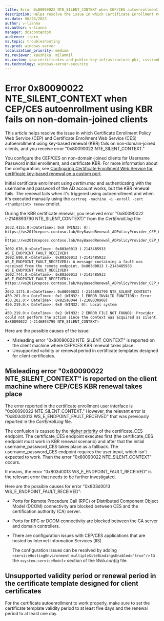 ```yaml
---
title: Error 0x80090022 NTE_SILENT_CONTEXT when CEP/CES autoenrollment using KBR fails
description: Helps resolve the issue in which Certificate Enrollment Policy Web Service (CEP) and Certificate Enrollment Web Service (CES) autoenrollment using key-based renewal (KBR) fails on non-domain-joined clients, and you receive error 0x80090022 NTE_SILENT_CONTEXT.
ms.date: 06/26/2023
author: v-lianna
ms.author: v-lianna
manager: dcscontentpm
audience: itpro
ms.topic: troubleshooting
ms.prod: windows-server
localization_priority: medium
ms.reviewer: kaushika, milanmil
ms.custom: sap:certificates-and-public-key-infrastructure-pki, csstroubleshoot
ms.technology: windows-server-security
---
```

# Error 0x80090022 NTE_SILENT_CONTEXT when CEP/CES autoenrollment using KBR fails on non-domain-joined clients

This article helps resolve the issue in which Certificate Enrollment Policy Web Service (CEP) and Certificate Enrollment Web Service (CES) autoenrollment using key-based renewal (KBR) fails on non-domain-joined clients, and you receive error "0x80090022 NTE_SILENT_CONTEXT."

You configure the CEP/CES on non-domain-joined clients for Username Password initial enrollment, and certificate KBR. For more information about the configuration, see [Configuring Certificate Enrollment Web Service for certificate key-based renewal on a custom port](/windows-server/identity/solution-guides/certificate-enrollment-certificate-key-based-renewal).

Initial certificate enrollment using *certlm.msc* and authenticating with the username and password of the AD account works, but the KBR renewal fails. The renewal fails when it's triggered using autoenrollment and when it's executed manually using the `certreq -machine -q -enroll -cert <thumbprint> renew` cmdlet.

During the KBR certificate renewal, you received error "0x80090022 (-2146893790 NTE_SILENT_CONTEXT)" from the *CertEnroll.log* file:

```output
2032.4155.0:<DateTime>: 0x0 (WIN32: 0): https://ws2019cepces.contoso.lab/KeyBasedRenewal_ADPolicyProvider_CEP_Certificate/service.svc/CEP
…
https://ws2019cepces.contoso.lab/KeyBasedRenewal_ADPolicyProvider_CEP_UsernamePassword/service.svc/CEP
…
3002.676.0:<DateTime>: 0x803d0013 (-2143485933 WS_E_ENDPOINT_FAULT_RECEIVED)
3002.690.0:<DateTime>: 0x803d0013 (-2143485933 WS_E_ENDPOINT_FAULT_RECEIVED): A message containing a fault was received from the remote endpoint. 0x803d0013 (-2143485933 WS_E_ENDPOINT_FAULT_RECEIVED)
3002.744.0:<DateTime>: 0x803d0013 (-2143485933 WS_E_ENDPOINT_FAULT_RECEIVED): https://ws2019cepces.contoso.lab/KeyBasedRenewal_ADPolicyProvider_CEP_Certificate/service.svc/CEP
…
2032.1371.0:<DateTime>: 0x80090022 (-2146893790 NTE_SILENT_CONTEXT)
450.201.0:< DateTime>: 0x1 (WIN32: 1 ERROR_INVALID_FUNCTION): Error
450.202.0:< DateTime>: 0x825a0044 (-2108030908)
450.219.0:< DateTime>: 0x0 (WIN32: 0): Local system
…
450.219.0:< DateTime>: 0x2 (WIN32: 2 ERROR_FILE_NOT_FOUND): Provider could not perform the action since the context was acquired as silent. 0x80090022 (-2146893790 NTE_SILENT_CONTEXT)
```

Here are the possible causes of the issue:

- Misleading error "0x80090022 NTE_SILENT_CONTEXT" is reported on the client machine where CEP/CES KBR renewal takes place.
- Unsupported validity or renewal period in certificate templates designed for client certificates.

## Misleading error "0x80090022 NTE_SILENT_CONTEXT" is reported on the client machine where CEP/CES KBR renewal takes place

The error reported in the certificate enrollment user interface is "0x80090022 NTE_SILENT_CONTEXT." However, the relevant error is "0x803d0013 WS_E_ENDPOINT_FAULT_RECEIVED" that was previously reported in the *CertEnroll.log* file.

The confusion is caused by the [higher priority](/windows-server/identity/solution-guides/certificate-enrollment-certificate-key-based-renewal#configure-the-client-computer) of the certificate_CES endpoint. The certificate_CES endpoint executes first (the certificate_CES endpoint must work in KBR renewal scenario) and after that the initial username_password_CES takes place as a fallback. The username_password_CES endpoint requires the user input, which isn't expected to work. Then the error "0x80090022 NTE_SILENT_CONTEXT" occurs.

It means, the error "0x803d0013 WS_E_ENDPOINT_FAULT_RECEIVED" is the relevant error that needs to be further investigated.

Here are the possible causes for error "0x803d0013 WS_E_ENDPOINT_FAULT_RECEIVED":

- Ports for Remote Procedure Call (RPC) or Distributed Component Object Model (DCOM) connectivity are blocked between CES and the certification authority (CA) server.
- Ports for RPC or DCOM connectivity are blocked between the CA server and domain controllers.
- There are configuration issues with CEP/CES applications that are hosted by Internet Information Services (IIS).

    The configuration issues can be resolved by adding `<serviceHostingEnvironment multipleSiteBindingsEnabled="true"/>` to the `<system.serviceModel>` section of the *Web.config* file.

## Unsupported validity period or renewal period in the certificate template designed for client certificates

For the certificate autoenrollment to work properly, make sure to set the certificate template validity period to at least five days and the renewal period to at least one day.
